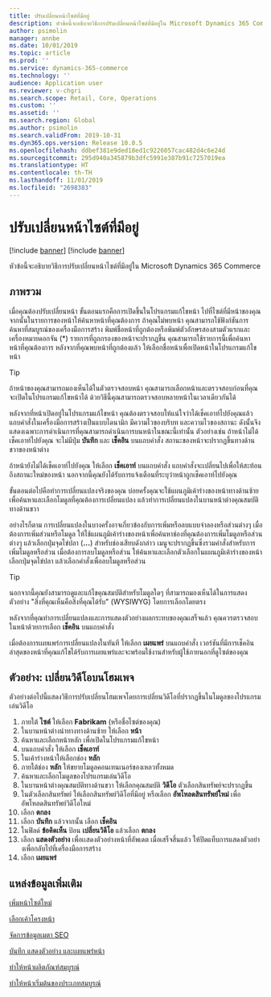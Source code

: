 ```yaml
---
title: ปรับเปลี่ยนหน้าไซต์ที่มีอยู่
description: หัวข้อนี้จะอธิบายวิธีการปรับเปลี่ยนหน้าไซต์ที่มีอยู่ใน Microsoft Dynamics 365 Commerce
author: psimolin
manager: annbe
ms.date: 10/01/2019
ms.topic: article
ms.prod: ''
ms.service: dynamics-365-commerce
ms.technology: ''
audience: Application user
ms.reviewer: v-chgri
ms.search.scope: Retail, Core, Operations
ms.custom: ''
ms.assetid: ''
ms.search.region: Global
ms.author: psimolin
ms.search.validFrom: 2019-10-31
ms.dyn365.ops.version: Release 10.0.5
ms.openlocfilehash: ddbef381e9ded18ed1c9226057cac482d4c6e24d
ms.sourcegitcommit: 295d940a345879b3dfc5991e387b91c7257019ea
ms.translationtype: HT
ms.contentlocale: th-TH
ms.lasthandoff: 11/01/2019
ms.locfileid: "2698383"
---
```

# <a name="modify-an-existing-site-page"></a>ปรับเปลี่ยนหน้าไซต์ที่มีอยู่

[!include [banner](includes/preview-banner.md)]
[!include [banner](includes/banner.md)]

หัวข้อนี้จะอธิบายวิธีการปรับเปลี่ยนหน้าไซต์ที่มีอยู่ใน Microsoft Dynamics 365 Commerce

## <a name="overview"></a>ภาพรวม

เมื่อคุณต้องปรับเปลี่ยนหน้า ขั้นตอนแรกคือการเปิดขึ้นในโปรแกรมแก้ไขหน้า ไปที่ไซต์ที่มีหน้าของคุณ จากนั้นในรายการของหน้าให้ค้นหาหน้าที่คุณต้องการ ถ้าคุณไม่พบหน้า คุณสามารถใช้ฟังก์ชันการค้นหาที่สมบูรณ์ของเครื่องมือการสร้าง พิมพ์ชื่อหน้าที่ถูกต้องหรือพิมพ์ตัวอักษรสองสามตัวแรกและเครื่องหมายดอกจัน (\*) รายการที่ถูกกรองของหน้าจะปรากฏขึ้น คุณสามารถใช้รายการนี้เพื่อค้นหาหน้าที่คุณต้องการ หลังจากที่คุณพบหน้าที่ถูกต้องแล้ว ให้เลือกชื่อหน้าเพื่อเปิดหน้าในโปรแกรมแก้ไขหน้า

> [!TIP]
> ถ้าหน้าของคุณสามารถมองเห็นได้ในตัวตรวจสอบหน้า คุณสามารถเลือกหน้าและตรวจสอบก่อนที่คุณจะเปิดในโปรแกรมแก้ไขหน้าได้ ด้วยวิธีนี้คุณสามารถตรวจสอบหลายหน้าในเวลาเดียวกันได้

หลังจากที่หน้าเปิดอยู่ในโปรแกรมแก้ไขหน้า คุณต้องตรวจสอบให้แน่ใจว่าได้เช็คเอาท์ไปยังคุณแล้ว แถบคำสั่งในเครื่องมือการสร้างเป็นแบบไดนามิก มีความไวของบริบท และความไวของสถานะ ดังนั้นจึงแสดงเฉพาะการดำเนินการที่คุณสามารถดำเนินการบนหน้าในขณะนี้เท่านั้น ตัวอย่างเช่น ถ้าหน้าไม่ได้เช็คเอาท์ไปยังคุณ จะไม่มีปุ่ม **บันทึก** และ **เช็คอิน** บนแถบคำสั่ง สถานะของหน้าจะปรากฏขึ้นทางด้านขวาของหน้าต่าง

ถ้าหน้ายังไม่ได้เช็คเอาท์ไปยังคุณ ให้เลือก **เช็คเอาท์** บนแถบคำสั่ง แถบคำสั่งจะเปลี่ยนไปเพื่อให้สะท้อนถึงสถานะใหม่ของหน้า นอกจากนี้คุณยังได้รับการแจ้งเตือนที่ระบุว่าหน้าถูกเช็คเอาท์ไปยังคุณ

ขั้นตอนต่อไปคือทำการเปลี่ยนแปลงจริงของคุณ บ่อยครั้งคุณจะใช้แผนภูมิเค้าร่างของหน้าทางด้านซ้ายเพื่อค้นหาและเลือกโมดูลที่คุณต้องการเปลี่ยนแปลง แล้วทำการเปลี่ยนแปลงในบานหน้าต่างคุณสมบัติทางด้านขวา 

อย่างไรก็ตาม การเปลี่ยนแปลงในบางครั้งอาจเกี่ยวข้องกับการเพิ่มหรือลบแบบจำลองหรือส่วนต่างๆ เมื่อต้องการเพิ่มส่วนหรือโมดูล ให้ใช้แผนภูมิเค้าร่างของหน้าเพื่อค้นหาช่องที่คุณต้องการเพิ่มโมดูลหรือส่วนต่างๆ แล้วเลือกปุ่มจุดไข่ปลา (**...**) สำหรับช่องเสียบดังกล่าว เมนูจะปรากฏขึ้นซึ่งรวมคำสั่งสำหรับการเพิ่มโมดูลหรือส่วน เมื่อต้องการลบโมดูลหรือส่วน ให้ค้นหาและเลือกตัวเลือกในแผนภูมิเค้าร่างของหน้า เลือกปุ่มจุดไข่ปลา แล้วเลือกคำสั่งเพื่อลบโมดูลหรือส่วน

> [!TIP]
> นอกจากนี้คุณยังสามารถดูและแก้ไขคุณสมบัติสำหรับโมดูลใดๆ ที่สามารถมองเห็นได้ในการแสดงตัวอย่าง "สิ่งที่คุณเห็นคือสิ่งที่คุณได้รับ" (WYSIWYG) โดยการเลือกโดยตรง

หลังจากที่คุณทำการเปลี่ยนแปลงและการแสดงตัวอย่างผลกระทบของคุณเสร็จแล้ว คุณควรตรวจสอบในหน้าด้วยการเลือก **เช็คอิน** บนแถบคำสั่ง 

เมื่อต้องการเผยแพร่การเปลี่ยนแปลงในทันที ให้เลือก **เผยแพร่** บนแถบคำสั่ง เวอร์ชันที่มีการเช็คอินล่าสุดของหน้าที่คุณแก้ไขได้รับการเผยแพร่และจะพร้อมใช้งานสำหรับผู้ใช้ภายนอกที่ดูไซต์ของคุณ 

## <a name="example-change-the-video-on-the-home-page"></a>ตัวอย่าง: เปลี่ยนวิดีโอบนโฮมเพจ

ตัวอย่างต่อไปนี้แสดงวิธีการปรับเปลี่ยนโฮมเพจโดยการเปลี่ยนวิดีโอที่ปรากฏขึ้นในโมดูลของโปรแกรมเล่นวิดีโอ

1. ภายใต้ **ไซต์** ให้เลือก **Fabrikam** (หรือชื่อไซต์ของคุณ)
1. ในบานหน้าต่างนำทางทางด้านซ้าย ให้เลือก **หน้า**
1. ค้นหาและเลือกหน้าหลัก เพื่อเปิดในโปรแกรมแก้ไขหน้า
1. บนแถบคำสั่ง ให้เลือก **เช็คเอาท์**
1. ในเค้าร่างหน้าให้เลือกช่อง **หลัก**
1. ภายใต้ช่อง **หลัก** ให้ขยายโมดูลคอนเทนเนอร์ของเหลวทั้งหมด
1. ค้นหาและเลือกโมดูลของโปรแกรมเล่นวิดีโอ
1. ในบานหน้าต่างคุณสมบัติทางด้านขวา ให้เลือกคุณสมบัติ **วิดีโอ** ตัวเลือกสินทรัพย์จะปรากฏขึ้น
1. ในตัวเลือกสินทรัพย์ ให้เลือกสินทรัพย์วิดีโอที่มีอยู่ หรือเลือก **อัพโหลดสินทรัพย์ใหม่** เพื่ออัพโหลดสินทรัพย์วิดีโอใหม่
1. เลือก **ตกลง**
1. เลือก **บันทึก** แล้วจากนั้น เลือก **เช็คอิน**
1. ในฟิลด์ **ข้อคิดเห็น** ป้อน **เปลี่ยนวิดีโอ** แล้วเลือก **ตกลง**
1. เลือก **แสดงตัวอย่าง** เพื่อเเสดงตัวอย่างหน้าที่อัพเดต เมื่อเสร็จสิ้นแล้ว ให้ปิดแท็บการแสดงตัวอย่า งเพื่อกลับไปที่เครื่องมือการสร้าง
1. เลือก **เผยแพร่**

## <a name="additional-resources"></a>แหล่งข้อมูลเพิ่มเติม

[เพิ่มหน้าไซต์ใหม่](add-new-page.md)

[เลือกเค้าโครงหน้า](select-page-layouts.md)

[จัดการข้อมูลเมตา SEO](manage-seo-metadata.md)

[บันทึก แสดงตัวอย่าง และเผยแพร่หน้า](save-preview-publish-page.md)

[ทำให้หน้าผลิตภัณฑ์สมบูรณ์](enrich-product-page.md)

[ทำให้หน้าเริ่มต้นของประเภทสมบูรณ์](enrich-category-page.md)
